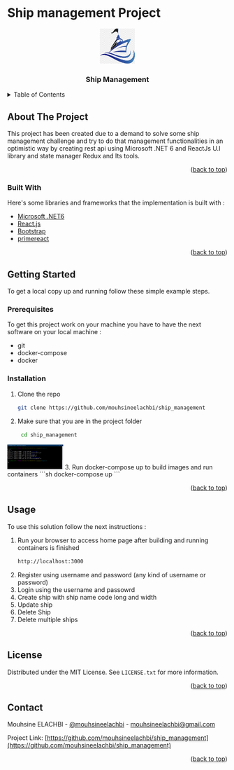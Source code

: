 # Ship management Project
<div id="top"></div>


<!-- PROJECT LOGO -->
<div align="center">
  <a href="https://github.com/mouhsineelachbi/ship_management">
    <img src="images/logo.png" alt="Logo" width="80" height="80">
  </a>
  <h3 align="center">Ship Management</h3>
</div>


<!-- TABLE OF CONTENTS -->
<details>
  <summary>Table of Contents</summary>
  <ol>
    <li>
      <a href="#about-the-project">About The Project</a>
      <ul>
        <li><a href="#built-with">Built With</a></li>
      </ul>
    </li>
    <li>
      <a href="#getting-started">Getting Started</a>
      <ul>
        <li><a href="#prerequisites">Prerequisites</a></li>
        <li><a href="#installation">Installation</a></li>
      </ul>
    </li>
    <li><a href="#usage">Usage</a></li>
    <li><a href="#license">License</a></li>
    <li><a href="#contact">Contact</a></li>
  </ol>
</details>

<!-- ABOUT THE PROJECT -->
## About The Project

This project has been created due to a demand to solve some ship management challenge and try to do that management functionalities in an optimistic way by creating rest api using Microsoft .NET 6 and ReactJs U.I library and state manager Redux and Its tools.
<p align="right">(<a href="#top">back to top</a>)</p>

### Built With

Here's some libraries and frameworks that the implementation is built with :

* [Microsoft .NET6](https://dotnet.microsoft.com/en-us/download/dotnet/6.0)
* [React.js](https://reactjs.org/)
* [Bootstrap](https://getbootstrap.com)
* [primereact](https://www.primefaces.org/primereact/)

<p align="right">(<a href="#top">back to top</a>)</p>

<!-- GETTING STARTED -->
## Getting Started

To get a local copy up and running follow these simple example steps.

### Prerequisites

To get this project work on your machine you have to have the next software on your local machine :

* git
* docker-compose
* docker

### Installation

1. Clone the repo
   ```sh
   git clone https://github.com/mouhsineelachbi/ship_management
   ```
2. Make sure that you are in the project folder
   ```sh
    cd ship_management
   ```
<img src="images/project_folder.jpg" width="128"/>
3. Run docker-compose up to build images and run containers
   ```sh
   docker-compose up
   ```

<p align="right">(<a href="#top">back to top</a>)</p>   

## Usage

To use this solution follow the next instructions : 

1. Run your browser to access home page after building and running containers is finished
   ```html
   http://localhost:3000
   ```
2. Register using username and password (any kind of username or password)
3. Login using the username and passowrd
4. Create ship with ship name code long and width
5. Update ship
6. Delete Ship
7. Delete multiple ships
<p align="right">(<a href="#top">back to top</a>)</p>

<!-- LICENSE -->
## License

Distributed under the MIT License. See `LICENSE.txt` for more information.

<p align="right">(<a href="#top">back to top</a>)</p>

<!-- CONTACT -->
## Contact

Mouhsine ELACHBI - [@mouhsineelachbi](https://twitter.com/mouhsineelachbi) - mouhsineelachbi@gmail.com

Project Link: [https://github.com/mouhsineelachbi/ship_management](https://github.com/mouhsineelachbi/ship_management)

<p align="right">(<a href="#top">back to top</a>)</p>